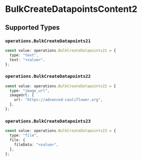 # BulkCreateDatapointsContent2


## Supported Types

### `operations.BulkCreateDatapoints21`

```typescript
const value: operations.BulkCreateDatapoints21 = {
  type: "text",
  text: "<value>",
};
```

### `operations.BulkCreateDatapoints22`

```typescript
const value: operations.BulkCreateDatapoints22 = {
  type: "image_url",
  imageUrl: {
    url: "https://advanced-cauliflower.org",
  },
};
```

### `operations.BulkCreateDatapoints23`

```typescript
const value: operations.BulkCreateDatapoints23 = {
  type: "file",
  file: {
    fileData: "<value>",
  },
};
```

